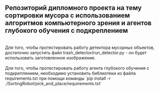 ## Репозиторий дипломного проекта на тему сортировки мусора с использованием алгоритмов компьютерного зрения и агентов глубокого обучения с подкреплением
<br>
Для того, чтобы протестировать работу детектора мусорных объектов, достаточно запустить файл trash_detector/run_detector.py - он будет использовать заготовленное изображение.
<br>
<br>
Для того, чтобы протестировать работу агента глубокого обучения с подкреплением, необходимо установить библиотеки из файла requirements.txt при помощи команды `pip install -r ./SortingRobot/pick_and_place/requirements.txt`


